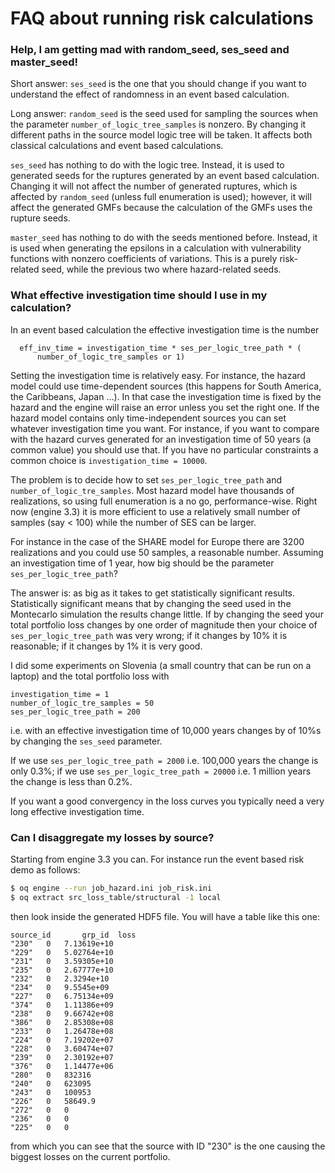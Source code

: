 # FAQ about running risk calculations

### Help, I am getting mad with random_seed, ses_seed and master_seed!

Short answer: `ses_seed` is the one that you should change if you want to
understand the effect of randomness in an event based calculation.

Long answer: `random_seed` is the seed used for sampling the sources
when the parameter `number_of_logic_tree_samples` is nonzero. By changing
it different paths in the source model logic tree will be taken. It
affects both classical calculations and event based calculations.

`ses_seed` has nothing to do with the logic tree. Instead, it is used to
generated seeds for the ruptures generated by an event based calculation.
Changing it will not affect the number of generated ruptures, which is
affected by `random_seed` (unless full enumeration is used); however, it
will affect the generated GMFs because the calculation of the GMFs uses
the rupture seeds.

`master_seed` has nothing to do with the seeds mentioned before. Instead,
it is used when generating the epsilons in a calculation with vulnerability
functions with nonzero coefficients of variations. This is a purely
risk-related seed, while the previous two where hazard-related seeds.

### What effective investigation time should I use in my calculation?

In an event based calculation the effective investigation time is the number

```
  eff_inv_time = investigation_time * ses_per_logic_tree_path * (
      number_of_logic_tre_samples or 1)
```

Setting the investigation time is relatively easy. For instance, the
hazard model could use time-dependent sources (this happens for
South America, the Caribbeans, Japan ...). In that case the
investigation time is fixed by the hazard and the engine will
raise an error unless you set the right one. If the hazard model
contains only time-independent sources you can set whatever
investigation time you want. For instance, if you want to compare
with the hazard curves generated for an investigation time of 50
years (a common value) you should use that. If you have no particular
constraints a common choice is `investigation_time = 10000`.

The problem is to decide how to set `ses_per_logic_tree_path` and
`number_of_logic_tre_samples`. Most hazard model have thousands
of realizations, so using full enumeration is a no go, performance-wise.
Right now (engine 3.3) it is more efficient to use a relatively small
number of samples (say < 100) while the number of SES can be larger.

For instance in the case of the SHARE model for Europe there are 3200
realizations and you could use 50 samples, a reasonable number. Assuming
an investigation time of 1 year, how big should be the parameter
`ses_per_logic_tree_path`?

The answer is: as big as it takes to get statistically significant results.
Statistically significant means that by changing the seed used in the
Montecarlo simulation the results change little. If by changing the seed
your total portfolio loss changes by one order of magnitude then your
choice of `ses_per_logic_tree_path` was very wrong; if it changes by 10%
it is reasonable; if it changes by 1% it is very good.

I did some experiments on Slovenia (a small country that can be run on a laptop)
and the total portfolio loss with
```
investigation_time = 1
number_of_logic_tre_samples = 50
ses_per_logic_tree_path = 200
```
i.e. with an effective investigation time of 10,000 years changes by
of 10%s by changing the `ses_seed` parameter.

If we use `ses_per_logic_tree_path = 2000` i.e. 100,000 years
the change is only 0.3%; if we use `ses_per_logic_tree_path = 20000`
i.e. 1 million years the change is less than 0.2%.

If you want a good convergency in the loss curves
you typically need a very long effective investigation time.


### Can I disaggregate my losses by source?

Starting from engine 3.3 you can. For instance run the event based risk
demo as follows:
```bash
$ oq engine --run job_hazard.ini job_risk.ini
$ oq extract src_loss_table/structural -1 local
```
then look inside the generated HDF5 file. You will have a table like this one:
```
source_id       grp_id  loss
"230"	0	7.13619e+10
"229"	0	5.02764e+10
"231"	0	3.59305e+10
"235"	0	2.67777e+10
"232"	0	2.3294e+10
"234"	0	9.5545e+09
"227"	0	6.75134e+09
"374"	0	1.11386e+09
"238"	0	9.66742e+08
"386"	0	2.85308e+08
"233"	0	1.26478e+08
"224"	0	7.19202e+07
"228"	0	3.60474e+07
"239"	0	2.30192e+07
"376"	0	1.14477e+06
"280"	0	832316
"240"	0	623095
"243"	0	100953
"226"	0	58649.9
"272"	0	0
"236"	0	0
"225"	0	0
```
from which you can see that the source with ID "230" is the one
causing the biggest losses on the current portfolio.
